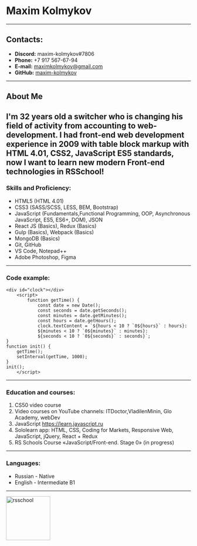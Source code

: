 # Maxim Kolmykov
----------
## Contacts:
- **Discord:** maxim-kolmykov#7806
- **Phone:** +7 917 567-67-94
- **E-mail:** [maximkolmykov@gmail.com](maximkolmykov@gmail.com)
- **GitHub:** [maxim-kolmykov](https://github.com/maxim-kolmykov)
----------
## About Me
I'm 32 years old a switcher who is changing his field of activity from accounting to web-development. I had front-end web development experience in 2009 with table block markup with HTML 4.01, CSS2, JavaScript ES5 standards, now I want to learn new modern Front-end technologies in **RSSchool**!
----------
### Skills and Proficiency:
- HTML5 (HTML 4.01)
- CSS3 (SASS/SCSS, LESS, BEM, Bootstrap)
- JavaScript (Fundamentals,Functional Programming, OOP, Asynchronous JavaScript, ES5, ES6+, DOM), JSON
- React JS (Basics), Redux (Basics)
- Gulp (Basics), Webpack (Basics)
- MongoDB (Basics)
- Git, GitHub
- VS Code, Notepad++
- Adobe Photoshop, Figma
----------
### Code example:
```
<div id="clock"></div>
    <script>
        function getTime() {
            const date = new Date();
            const seconds = date.getSeconds();
            const minutes = date.getMinutes();
            const hours = date.getHours();
            clock.textContent = `${hours < 10 ? `0${hours}` : hours}:
            ${minutes < 10 ? `0${minutes}` : minutes}:
            ${seconds < 10 ? `0${seconds}` : seconds}`;
}
function init() {
    getTime();
    setInterval(getTime, 1000);
}
init();
    </script>
```
----------
### Education and courses:
1. CS50 video course
2. Video courses on YouTube channels: ITDoctor,VladilenMinin, Glo Academy, webDev
3. JavaScript https://learn.javascript.ru
4. Sololearn app: HTML, CSS, Coding for Markets, Responsive Web, JavaScript, jQuery,  React + Redux 
5. RS Schools Course «JavaScript/Front-end. Stage 0» (in progress)
----------
### Languages:
- Russian \- Native
- English \- Intermediate B1
----------
[<img align="left" width="120px" alt="rsschool" src="https://rs.school/images/rs_school.svg" />](https://rs.school/)